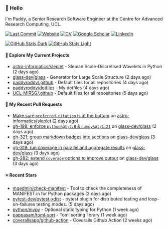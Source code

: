 ### 👋 Hello

I'm Paddy, a Senior Research Software Engineer at the Centre for Advanced
Research Computing, UCL.

[![Last Commit](https://img.shields.io/github/last-commit/paddyroddy/paddyroddy/main?label=updated)](https://github.com/paddyroddy)
[![Website](https://img.shields.io/badge/GitHub%20Pages-222?logo=githubpages&logoColor=fff&style=for-the-badge&style=flat)](https://paddyroddy.github.io)
[![CV](https://img.shields.io/badge/CV-PDF-pink.svg)](https://paddyroddy.github.io/cv)
[![Google Scholar](https://img.shields.io/badge/Google%20Scholar-4285F4?logo=googlescholar&logoColor=fff&style=for-the-badge&style=flat)](https://scholar.google.com/citations?user=OFigHUwAAAAJ)
[![Linkedin](https://img.shields.io/badge/LinkedIn-0A66C2?logo=linkedin&logoColor=fff&style=for-the-badge&style=flat)](https://www.linkedin.com/in/patrickjamesroddy)

[![GitHub Stats Dark](https://github-readme-stats-paddyroddy.vercel.app/api?username=paddyroddy&disable_animations=true&hide_border=true&hide_title=true&include_all_commits=true&rank_icon=github&show=prs_merged,reviews&show_icons=true&theme=tokyonight)](https://github.com/paddyroddy/paddyroddy#gh-dark-mode-only)
[![GitHub Stats Light](https://github-readme-stats-paddyroddy.vercel.app/api?username=paddyroddy&disable_animations=true&hide_border=true&hide_title=true&include_all_commits=true&rank_icon=github&show=prs_merged,reviews&show_icons=true&theme=default)](https://github.com/paddyroddy/paddyroddy#gh-light-mode-only)

#### 👷 Explore My Current Projects

- [astro-informatics/sleplet](https://github.com/astro-informatics/sleplet) - Slepian Scale-Discretised Wavelets in Python
  (2 days ago)
- [glass-dev/glass](https://github.com/glass-dev/glass) - Generator for Large Scale Structure
  (2 days ago)
- [paddyroddy/.github](https://github.com/paddyroddy/.github) - Default files for all repositories
  (4 days ago)
- [paddyroddy/dotfiles](https://github.com/paddyroddy/dotfiles) - My dotfiles
  (4 days ago)
- [UCL-MIRSG/.github](https://github.com/UCL-MIRSG/.github) - Default files for all repositories
  (5 days ago)

#### 🔨 My Recent Pull Requests

- [Make sure `preferred-citation` is at the bottom](https://github.com/astro-informatics/sleplet/pull/416) on [astro-informatics/sleplet](https://github.com/astro-informatics/sleplet)
  (2 days ago)
- [gh-198: enforce `python&gt;3.8` &amp; `numpy&gt;1.21`](https://github.com/glass-dev/glass/pull/326) on [glass-dev/glass](https://github.com/glass-dev/glass)
  (2 days ago)
- [gh-321: group markdown badges into sections](https://github.com/glass-dev/glass/pull/322) on [glass-dev/glass](https://github.com/glass-dev/glass)
  (3 days ago)
- [gh-319: run coverage in parallel and aggregate results](https://github.com/glass-dev/glass/pull/320) on [glass-dev/glass](https://github.com/glass-dev/glass)
  (3 days ago)
- [gh-282: extend `coverage` options to improve output](https://github.com/glass-dev/glass/pull/318) on [glass-dev/glass](https://github.com/glass-dev/glass)
  (3 days ago)

#### ⭐ Recent Stars

- [mgedmin/check-manifest](https://github.com/mgedmin/check-manifest) - Tool to check the completeness of MANIFEST.in for Python packages
  (3 days ago)
- [pytest-dev/pytest-xdist](https://github.com/pytest-dev/pytest-xdist) - pytest plugin for distributed testing and loop-on-failures testing modes. 
  (5 days ago)
- [python/mypy](https://github.com/python/mypy) - Optional static typing for Python
  (1 week ago)
- [pappasam/toml-sort](https://github.com/pappasam/toml-sort) - Toml sorting library
  (1 week ago)
- [coverallsapp/github-action](https://github.com/coverallsapp/github-action) - Coveralls Github Action
  (2 weeks ago)
